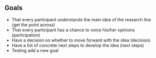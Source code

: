 ## Goals

* That every participant understands the main idea of the research line (get the point across)
* That every participant has a chance to voice his/her opinions (participation)
* Have a decision on whether to move forward with the idea (decision)
* Have a list of concrete next steps to develop the idea (next steps)
* Testing add a new goal
